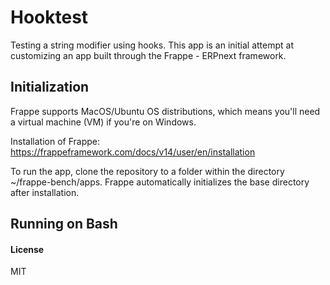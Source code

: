 # Hooktest

Testing a string modifier using hooks. This app is an initial attempt at customizing an app built through the Frappe - ERPnext framework.

## Initialization

Frappe supports MacOS/Ubuntu OS distributions, which means you'll need a virtual machine (VM) if you're on Windows.

Installation of Frappe: https://frappeframework.com/docs/v14/user/en/installation

To run the app, clone the repository to a folder within the directory ~/frappe-bench/apps. Frappe automatically initializes the base directory after installation.

## Running on Bash



#### License

MIT
